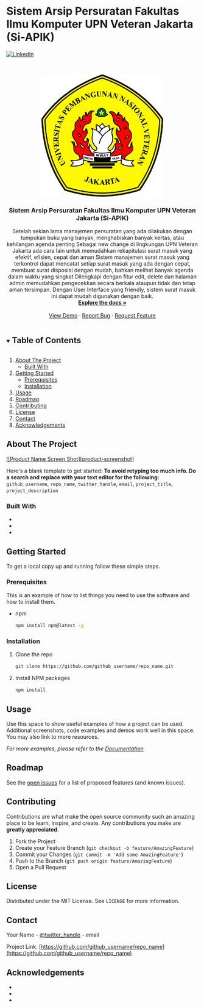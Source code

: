 # Sistem Arsip Persuratan Fakultas Ilmu Komputer UPN Veteran Jakarta (Si-APIK)
[![LinkedIn][linkedin-shield]][linkedin-url]



<!-- PROJECT LOGO -->
<br />
<p align="center">
  <a href="https://github.com/irzanfn/SuratUPN.github.io">
    <img src="public/img/Logo_UPNVJ.png" alt="Logo" width="320" height="320">
  </a>

  <h3 align="center">Sistem Arsip Persuratan Fakultas Ilmu Komputer UPN Veteran Jakarta (Si-APIK)</h3>

  <p align="center">
    Setelah sekian lama manajemen persuratan yang ada dilakukan dengan tumpukan buku yang banyak, menghabiskan banyak kertas, atau kehilangan agenda penting Sebagai new change di lingkungan UPN Veteran Jakarta ada cara lain untuk memudahkan rekapitulasi surat masuk yang efektif, efisien, cepat dan aman Sistem manajemen surat masuk yang terkontrol dapat mencatat setiap surat masuk yang ada dengan cepat, membuat surat disposisi dengan mudah, bahkan melihat banyak agenda dalam waktu yang singkat Dilengkapi dengan fitur edit, delete dan halaman admin memudahkan pengecekkan secara berkala ataupun tidak dan tetap aman tersimpan. Dengan User Interface yang friendly, sistem surat masuk ini dapat mudah digunakan dengan baik.
    <br />
    <a href="https://github.com/irzanfn/SuratUPN.github.io"><strong>Explore the docs »</strong></a>
    <br />
    <br />
    <a href="https://github.com/irzanfn/SuratUPN.github.io">View Demo</a>
    ·
    <a href="https://github.com/irzanfn/SuratUPN.github.io/issues">Report Bug</a>
    ·
    <a href="https://github.com/irzanfn/SuratUPN.github.io/issues">Request Feature</a>
  </p>
</p>



<!-- TABLE OF CONTENTS -->
<details open="open">
  <summary><h2 style="display: inline-block">Table of Contents</h2></summary>
  <ol>
    <li>
      <a href="#about-the-project">About The Project</a>
      <ul>
        <li><a href="#built-with">Built With</a></li>
      </ul>
    </li>
    <li>
      <a href="#getting-started">Getting Started</a>
      <ul>
        <li><a href="#prerequisites">Prerequisites</a></li>
        <li><a href="#installation">Installation</a></li>
      </ul>
    </li>
    <li><a href="#usage">Usage</a></li>
    <li><a href="#roadmap">Roadmap</a></li>
    <li><a href="#contributing">Contributing</a></li>
    <li><a href="#license">License</a></li>
    <li><a href="#contact">Contact</a></li>
    <li><a href="#acknowledgements">Acknowledgements</a></li>
  </ol>
</details>



<!-- ABOUT THE PROJECT -->
## About The Project

[![Product Name Screen Shot][product-screenshot]](https://example.com)

Here's a blank template to get started:
**To avoid retyping too much info. Do a search and replace with your text editor for the following:**
`github_username`, `repo_name`, `twitter_handle`, `email`, `project_title`, `project_description`


### Built With

* []()
* []()
* []()



<!-- GETTING STARTED -->
## Getting Started

To get a local copy up and running follow these simple steps.

### Prerequisites

This is an example of how to list things you need to use the software and how to install them.
* npm
  ```sh
  npm install npm@latest -g
  ```

### Installation

1. Clone the repo
   ```sh
   git clone https://github.com/github_username/repo_name.git
   ```
2. Install NPM packages
   ```sh
   npm install
   ```



<!-- USAGE EXAMPLES -->
## Usage

Use this space to show useful examples of how a project can be used. Additional screenshots, code examples and demos work well in this space. You may also link to more resources.

_For more examples, please refer to the [Documentation](https://example.com)_



<!-- ROADMAP -->
## Roadmap

See the [open issues](https://github.com/github_username/repo_name/issues) for a list of proposed features (and known issues).



<!-- CONTRIBUTING -->
## Contributing

Contributions are what make the open source community such an amazing place to be learn, inspire, and create. Any contributions you make are **greatly appreciated**.

1. Fork the Project
2. Create your Feature Branch (`git checkout -b feature/AmazingFeature`)
3. Commit your Changes (`git commit -m 'Add some AmazingFeature'`)
4. Push to the Branch (`git push origin feature/AmazingFeature`)
5. Open a Pull Request



<!-- LICENSE -->
## License

Distributed under the MIT License. See `LICENSE` for more information.



<!-- CONTACT -->
## Contact

Your Name - [@twitter_handle](https://twitter.com/twitter_handle) - email

Project Link: [https://github.com/github_username/repo_name](https://github.com/github_username/repo_name)



<!-- ACKNOWLEDGEMENTS -->
## Acknowledgements

* []()
* []()
* []()





<!-- MARKDOWN LINKS & IMAGES -->
[linkedin-shield]: https://img.shields.io/badge/-LinkedIn-black.svg?style=for-the-badge&logo=linkedin&colorB=555
[linkedin-url]: https://www.linkedin.com/in/irzan-fajari-nurahmadan-92124280/
